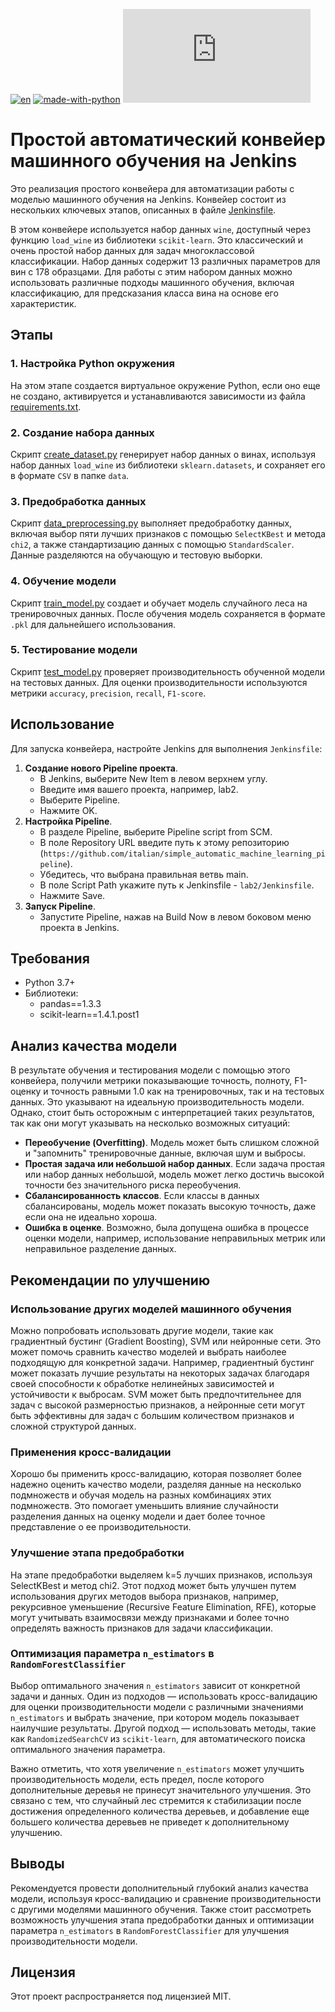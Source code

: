[![en](https://img.shields.io/badge/lang-en-blue.svg)](README.md)
[![made-with-python](https://img.shields.io/badge/Made%20with-Python-1f425f.svg)](https://www.python.org/)
[![GitHub license](https://badgen.net/github/license/Naereen/Strapdown.js)](https://github.com/italian/simple_automatic_machine_learning_pipeline/blob/main/LICENSE)

# Простой автоматический конвейер машинного обучения на Jenkins

Это реализация простого конвейера для автоматизации работы с моделью машинного обучения на Jenkins. Конвейер состоит из нескольких ключевых этапов, описанных в файле [Jenkinsfile](./Jenkinsfile).

В этом конвейере используется набор данных `wine`, доступный через функцию `load_wine` из библиотеки `scikit-learn`. Это классический и очень простой набор данных для задач многоклассовой классификации. Набор данных содержит 13 различных параметров для вин с 178 образцами. Для работы с этим набором данных можно использовать различные подходы машинного обучения, включая классификацию, для предсказания класса вина на основе его характеристик.

## Этапы

### 1. Настройка Python окружения

На этом этапе создается виртуальное окружение Python, если оно еще не создано, активируется и устанавливаются зависимости из файла [requirements.txt](./requirements.txt).

### 2. Создание набора данных

Скрипт [create_dataset.py](./python_scripts/create_dataset.py) генерирует набор данных о винах, используя набор данных `load_wine` из библиотеки `sklearn.datasets`, и сохраняет его в формате `CSV` в папке `data`.

### 3. Предобработка данных

Скрипт [data_preprocessing.py](./python_scripts/data_preprocessing.py) выполняет предобработку данных, включая выбор пяти лучших признаков с помощью `SelectKBest` и метода `chi2`, а также стандартизацию данных с помощью `StandardScaler`. Данные разделяются на обучающую и тестовую выборки.

### 4. Обучение модели

Скрипт [train_model.py](./python_scripts/train_model.py) создает и обучает модель случайного леса на тренировочных данных. После обучения модель сохраняется в формате `.pkl` для дальнейшего использования.

### 5. Тестирование модели

Скрипт [test_model.py](./python_scripts/test_model.py) проверяет производительность обученной модели на тестовых данных. Для оценки производительности используются метрики `accuracy`, `precision`, `recall`, `F1-score`.

## Использование

Для запуска конвейера, настройте Jenkins для выполнения `Jenkinsfile`:
1. **Создание нового Pipeline проекта**.
   - В Jenkins, выберите New Item в левом верхнем углу.
   - Введите имя вашего проекта, например, lab2.
   - Выберите Pipeline.
   - Нажмите OK.
2. **Настройка Pipeline**.
   - В разделе Pipeline, выберите Pipeline script from SCM.
   - В поле Repository URL введите путь к этому репозиторию (`https://github.com/italian/simple_automatic_machine_learning_pipeline`).
   - Убедитесь, что выбрана правильная ветвь main.
   - В поле Script Path укажите путь к Jenkinsfile - `lab2/Jenkinsfile`.
   - Нажмите Save.
3. **Запуск Pipeline**.
   - Запустите Pipeline, нажав на Build Now в левом боковом меню проекта в Jenkins.

## Требования

- Python 3.7+
- Библиотеки:
    - pandas==1.3.3
    - scikit-learn==1.4.1.post1

## Анализ качества модели

В результате обучения и тестирования модели с помощью этого конвейера, получили метрики показывающие точность, полноту, F1-оценку и точность равными 1.0 как на тренировочных, так и на тестовых данных. Это указывают на идеальную производительность модели. Однако, стоит быть осторожным с интерпретацией таких результатов, так как они могут указывать на несколько возможных ситуаций:

- **Переобучение (Overfitting)**. Модель может быть слишком сложной и "запомнить" тренировочные данные, включая шум и выбросы.
- **Простая задача или небольшой набор данных**. Если задача простая или набор данных небольшой, модель может легко достичь высокой точности без значительного риска переобучения.
- **Сбалансированность классов**. Если классы в данных сбалансированы, модель может показать высокую точность, даже если она не идеально хороша.
- **Ошибка в оценке**. Возможно, была допущена ошибка в процессе оценки модели, например, использование неправильных метрик или неправильное разделение данных.

## Рекомендации по улучшению

### **Использование других моделей машинного обучения**

Можно попробовать использовать другие модели, такие как градиентный бустинг (Gradient Boosting), SVM или нейронные сети. Это может помочь сравнить качество моделей и выбрать наиболее подходящую для конкретной задачи. Например, градиентный бустинг может показать лучшие результаты на некоторых задачах благодаря своей способности к обработке нелинейных зависимостей и устойчивости к выбросам. SVM может быть предпочтительнее для задач с высокой размерностью признаков, а нейронные сети могут быть эффективны для задач с большим количеством признаков и сложной структурой данных.

### **Применения кросс-валидации**

Хорошо бы применить кросс-валидацию, которая позволяет более надежно оценить качество модели, разделяя данные на несколько подмножеств и обучая модель на разных комбинациях этих подмножеств. Это помогает уменьшить влияние случайности разделения данных на оценку модели и дает более точное представление о ее производительности.

### **Улучшение этапа предобработки**

На этапе предобработки выделяем k=5 лучших признаков, используя SelectKBest и метод chi2. Этот подход может быть улучшен путем использования других методов выбора признаков, например, рекурсивное уменьшение (Recursive Feature Elimination, RFE), которые могут учитывать взаимосвязи между признаками и более точно определять важность признаков для задачи классификации.

### **Оптимизация параметра `n_estimators` в `RandomForestClassifier`**

Выбор оптимального значения `n_estimators` зависит от конкретной задачи и данных. Один из подходов — использовать кросс-валидацию для оценки производительности модели с различными значениями `n_estimators` и выбрать значение, при котором модель показывает наилучшие результаты. Другой подход — использовать методы, такие как `RandomizedSearchCV` из `scikit-learn`, для автоматического поиска оптимального значения параметра.

Важно отметить, что хотя увеличение `n_estimators` может улучшить производительность модели, есть предел, после которого дополнительные деревья не принесут значительного улучшения. Это связано с тем, что случайный лес стремится к стабилизации после достижения определенного количества деревьев, и добавление еще большего количества деревьев не приведет к дополнительному улучшению.

## Выводы

Рекомендуется провести дополнительный глубокий анализ качества модели, используя кросс-валидацию и сравнение производительности с другими моделями машинного обучения. Также стоит рассмотреть возможность улучшения этапа предобработки данных и оптимизации параметра `n_estimators` в `RandomForestClassifier` для улучшения производительности модели.

## Лицензия

Этот проект распространяется под лицензией MIT.
